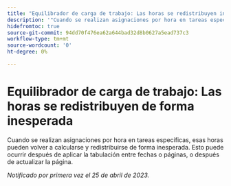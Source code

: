 ```yaml
---
title: "Equilibrador de carga de trabajo: Las horas se redistribuyen inesperadamente"
description: '"Cuando se realizan asignaciones por hora en tareas específicas, esas horas pueden volver a calcularse y redistribuirse de forma inesperada. Esto puede ocurrir después de tabular entre fechas o páginas, o después de actualizar la página".'
hidefromtoc: true
source-git-commit: 94dd70f476ea62a644bad32d8b0627a5ead737c3
workflow-type: tm+mt
source-wordcount: '0'
ht-degree: 0%

---
```



# Equilibrador de carga de trabajo: Las horas se redistribuyen de forma inesperada

Cuando se realizan asignaciones por hora en tareas específicas, esas horas pueden volver a calcularse y redistribuirse de forma inesperada. Esto puede ocurrir después de aplicar la tabulación entre fechas o páginas, o después de actualizar la página.

_Notificado por primera vez el 25 de abril de 2023._

